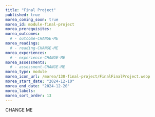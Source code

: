 ```yaml
---
title: "Final Project"
published: true
morea_coming_soon: true
morea_id: module-final-project
morea_prerequisites:
morea_outcomes:
  # - outcome-CHANGE-ME
morea_readings:
  # - reading-CHANGE-ME
morea_experiences:
  # - experience-CHANGE-ME
morea_assessments:
  # - assessment-CHANGE-ME
morea_type: module
morea_icon_url: /morea/130-final-project/FinalFinalProject.webp
morea_start_date: "2024-12-10"
morea_end_date: "2024-12-20"
morea_labels:
morea_sort_order: 13
---
```


CHANGE ME
